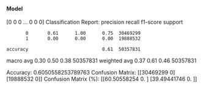 #### Model
[0 0 0 ... 0 0 0]
Classification Report:
              precision    recall  f1-score   support

           0       0.61      1.00      0.75  30469299
           1       0.00      0.00      0.00  19888532

    accuracy                           0.61  50357831
   macro avg       0.30      0.50      0.38  50357831
weighted avg       0.37      0.61      0.46  50357831

Accuracy: 0.6050558253789763
Confusion Matrix:
[[30469299        0]
 [19888532        0]]
Confusion Matrix (%):
[[60.50558254  0.        ]
 [39.49441746  0.        ]]
